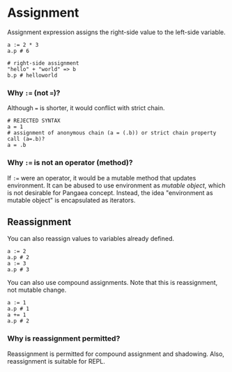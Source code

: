 # Assignment

Assignment expression assigns the right-side value to the left-side variable.

```pangaea
a := 2 * 3
a.p # 6

# right-side assignment
"hello" + "world" => b
b.p # helloworld
```

### Why `:=` (not `=`)?

Although `=` is shorter, it would conflict with strict chain.

```
# REJECTED SYNTAX
a = 1
# assignment of anonymous chain (a = (.b)) or strict chain property call (a=.b)?
a = .b
```

### Why `:=` is not an operator (method)?

If `:=` were an operator, it would be a mutable method that updates environment.
It can be abused to use environment as *mutable object*, which is not desirable for Pangaea concept. Instead, the idea "environment as mutable object" is encapsulated as iterators.

## Reassignment

You can also reassign values to variables already defined.

```pangaea
a := 2
a.p # 2
a := 3
a.p # 3
```

You can also use compound assignments. Note that this is reassignment, not mutable change.

```pangaea
a := 1
a.p # 1
a += 1
a.p # 2
```

### Why is reassignment permitted?

Reassignment is permitted for compound assignment and shadowing.
Also, reassignment is suitable for REPL.
